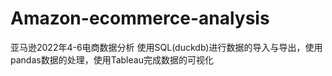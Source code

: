 # Amazon-ecommerce-analysis
亚马逊2022年4-6电商数据分析
使用SQL(duckdb)进行数据的导入与导出，使用pandas数据的处理，使用Tableau完成数据的可视化
